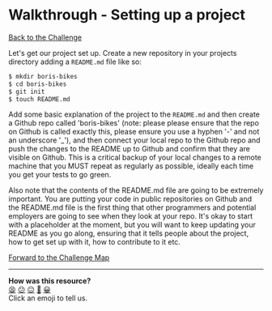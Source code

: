 # Walkthrough - Setting up a project

[Back to the Challenge](../1_setting_up_a_project.md)

Let's get our project set up.  Create a new repository in your projects directory adding a `README.md` file like so:

```sh
$ mkdir boris-bikes
$ cd boris-bikes
$ git init
$ touch README.md
```

Add some basic explanation of the project to the `README.md` and then create a Github repo called 'boris-bikes' (note: please please ensure that the repo on Github is called exactly this, please ensure you use a hyphen '-' and not an underscore '_'), and then connect your local repo to the Github repo and push the changes to the README up to Github and confirm that they are visible on Github.  This is a critical backup of your local changes to a remote machine that you MUST repeat as regularly as possible, ideally each time you get your tests to go green.

Also note that the contents of the README.md file are going to be extremely important.  You are putting your code in public repositories on Github and the README.md file is the first thing that other programmers and potential employers are going to see when they look at your repo.  It's okay to start with a placeholder at the moment, but you will want to keep updating your README as you go along, ensuring that it tells people about the project, how to get set up with it, how to contribute to it etc.

[Forward to the Challenge Map](../0_challenge_map.md)

<!-- BEGIN GENERATED SECTION DO NOT EDIT -->

---

**How was this resource?**  
[😫](https://airtable.com/shrUJ3t7KLMqVRFKR?prefill_Repository=course&prefill_File=boris_bikes/walkthroughs/1.md&prefill_Sentiment=😫) [😕](https://airtable.com/shrUJ3t7KLMqVRFKR?prefill_Repository=course&prefill_File=boris_bikes/walkthroughs/1.md&prefill_Sentiment=😕) [😐](https://airtable.com/shrUJ3t7KLMqVRFKR?prefill_Repository=course&prefill_File=boris_bikes/walkthroughs/1.md&prefill_Sentiment=😐) [🙂](https://airtable.com/shrUJ3t7KLMqVRFKR?prefill_Repository=course&prefill_File=boris_bikes/walkthroughs/1.md&prefill_Sentiment=🙂) [😀](https://airtable.com/shrUJ3t7KLMqVRFKR?prefill_Repository=course&prefill_File=boris_bikes/walkthroughs/1.md&prefill_Sentiment=😀)  
Click an emoji to tell us.

<!-- END GENERATED SECTION DO NOT EDIT -->
